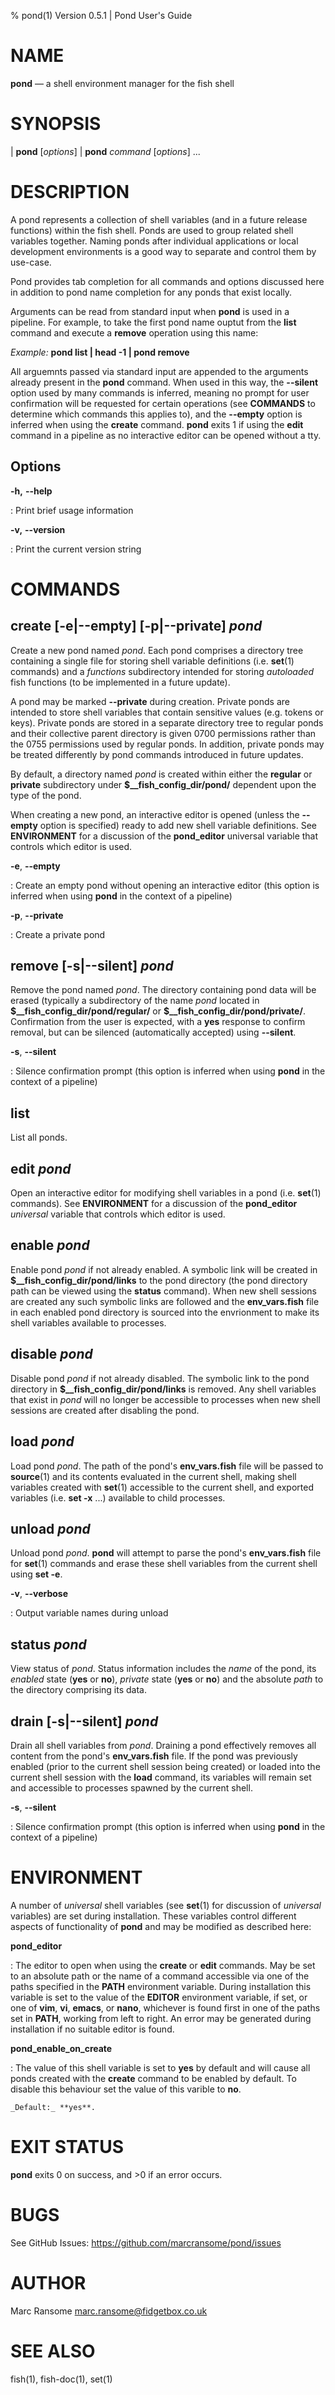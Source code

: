 % pond(1) Version 0.5.1 | Pond User's Guide

NAME
====

**pond** — a shell environment manager for the fish shell

SYNOPSIS
========

| **pond** [*options*]
| **pond** *command* \[*options*] ...

DESCRIPTION
===========

A pond represents a collection of shell variables (and in a future release functions) within the fish shell. Ponds are used to group related shell variables together. Naming ponds after individual applications or local development environments is a good way to separate and control them by use-case.

Pond provides tab completion for all commands and options discussed here in addition to pond name completion for any ponds that exist locally.

Arguments can be read from standard input when **pond** is used in a pipeline. For example, to take the first pond name ouptut from the **list** command and execute a **remove** operation using this name:

_Example:_ **pond list | head -1 | pond remove**

All arguemnts passed via standard input are appended to the arguments already present in the **pond** command. When used in this way, the **\--silent** option used by many commands is inferred, meaning no prompt for user confirmation will be requested for certain operations (see **COMMANDS** to determine which commands this applies to), and the **\--empty** option is inferred when using the **create** command. **pond** exits 1 if using the **edit** command in a pipeline as no interactive editor can be opened without a tty.

Options
-------

**-h,** **\--help**

:   Print brief usage information

**-v,** **\--version**

:   Print the current version string

COMMANDS
========

**create** [**-e**|**\--empty**] [**-p**|**\--private**] _pond_
---------------------------------------------------------------

Create a new pond named _pond_. Each pond comprises a directory tree containing a single file for storing shell variable definitions (i.e. **set**(1) commands) and a _functions_ subdirectory intended for storing *autoloaded* fish functions (to be implemented in a future update).

A pond may be marked **\--private** during creation. Private ponds are intended to store shell variables that contain sensitive values (e.g. tokens or keys). Private ponds are stored in a separate directory tree to regular ponds and their collective parent directory is given 0700 permissions rather than the 0755 permissions used by regular ponds. In addition, private ponds may be treated differently by pond commands introduced in future updates.

By default, a directory named _pond_ is created within either the **regular** or **private** subdirectory under **\$\_\_fish\_config\_dir/pond/** dependent upon the type of the pond.

When creating a new pond, an interactive editor is opened (unless the **\--empty** option is specified) ready to add new shell variable definitions. See **ENVIRONMENT** for a discussion of the **pond\_editor** universal variable that controls which editor is used.


**-e**, **\--empty**

:   Create an empty pond without opening an interactive editor (this option is inferred when using **pond** in the context of a pipeline)

**-p**, **\--private**

:   Create a private pond

**remove** [**-s**|**\--silent**] _pond_
---------------------------------------

Remove the pond named _pond_. The directory containing pond data will be erased (typically a subdirectory of the name _pond_ located in **\$\_\_fish\_config\_dir/pond/regular/** or **\$\_\_fish\_config\_dir/pond/private/**. Confirmation from the user is expected, with a **yes** response to confirm removal, but can be silenced (automatically accepted) using **\--silent**.

**-s**, **\--silent**

:   Silence confirmation prompt (this option is inferred when using **pond** in the context of a pipeline)

**list**
--------

List all ponds.

**edit** _pond_
---------------

Open an interactive editor for modifying shell variables in a pond (i.e. **set**(1) commands). See **ENVIRONMENT** for a discussion of the **pond\_editor** _universal_ variable that controls which editor is used.

**enable** _pond_
-----------------

Enable pond _pond_ if not already enabled. A symbolic link will be created in **\$\_\_fish\_config\_dir/pond/links** to the pond directory (the pond directory path can be viewed using the **status** command). When new shell sessions are created any such symbolic links are followed and the **env\_vars.fish** file in each enabled pond directory is sourced into the envrionment to make its shell variables available to processes.

**disable** _pond_
------------------

Disable pond _pond_ if not already disabled. The symbolic link to the pond directory in **\$\_\_fish\_config\_dir/pond/links** is removed. Any shell variables that exist in _pond_ will no longer be accessible to processes when new shell sessions are created after disabling the pond.

**load** _pond_
---------------

Load pond _pond_. The path of the pond's **env\_vars.fish** file will be passed to **source**(1) and its contents evaluated in the current shell, making shell variables created with **set**(1) accessible to the current shell, and exported variables (i.e. **set -x** ...) available to child processes.

**unload** _pond_
-----------------

Unload pond _pond_. **pond** will attempt to parse the pond's **env\_vars.fish** file for **set**(1) commands and erase these shell variables from the current shell using **set -e**.

**-v**, **\--verbose**

:   Output variable names during unload

**status** _pond_
-----------------

View status of _pond_. Status information includes the _name_ of the pond, its _enabled_ state (**yes** or **no**), _private_ state (**yes** or **no**) and the absolute _path_ to the directory comprising its data.

**drain** [**-s**|**\--silent**] _pond_
---------------------------------------

Drain all shell variables from _pond_. Draining a pond effectively removes all content from the pond's **env\_vars.fish** file. If the pond was previously enabled (prior to the current shell session being created) or loaded into the current shell session with the **load** command, its variables will remain set and accessible to processes spawned by the current shell.

**-s**, **\--silent**

:   Silence confirmation prompt (this option is inferred when using **pond** in the context of a pipeline)

ENVIRONMENT
===========

A number of _universal_ shell variables (see **set**(1) for discussion of _universal_ variables) are set during installation. These variables control different aspects of functionality of **pond** and may be modified as described here:

**pond\_editor**

:   The editor to open when using the **create** or **edit** commands. May be set to an absolute path or the name of a command accessible via one of the paths specified in the **PATH** environment variable. During installation this variable is set to the value of the **EDITOR** environment variable, if set, or one of **vim**, **vi**, **emacs**, or **nano**, whichever is found first in one of the paths set in **PATH**, working from left to right. An error may be generated during installation if no suitable editor is found.

**pond\_enable\_on\_create**

:   The value of this shell variable is set to **yes** by default and will cause all ponds created with the **create** command to be enabled by default. To disable this behaviour set the value of this varible to **no**.

    _Default:_ **yes**.

EXIT STATUS
===========
**pond** exits 0 on success, and >0 if an error occurs.

BUGS
====

See GitHub Issues: https://github.com/marcransome/pond/issues

AUTHOR
======

Marc Ransome <marc.ransome@fidgetbox.co.uk>

SEE ALSO
========

fish(1), fish-doc(1), set(1)
